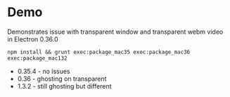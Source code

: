 # Demo

Demonstrates issue with transparent window and transparent webm video in Electron 0.36.0

`npm install && grunt exec:package_mac35 exec:package_mac36 exec:package_mac132`


- 0.35.4  - no issues
- 0.36  - ghosting on transparent
- 1.3.2 - still ghosting but different
